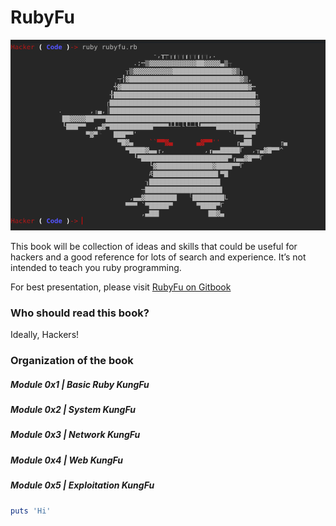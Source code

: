 # RubyFu

![Wireshark](images/other/rubyfu.png)



This book will be collection of ideas and skills that could be useful for hackers and a good reference for lots of search and experience. It’s not intended to teach you ruby programming.

For best presentation, please visit [RubyFu on Gitbook](http://RubyFu.net)

### Who should read this book?
Ideally, Hackers!

### Organization of the book
##### Module 0x1 | Basic Ruby KungFu
##### Module 0x2 | System KungFu
##### Module 0x3 | Network KungFu
##### Module 0x4 | Web KungFu
##### Module 0x5 | Exploitation KungFu

```ruby
puts 'Hi'
```
